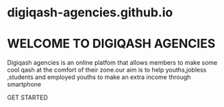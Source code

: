 # digiqash-agencies.github.io
<!DOCTYPE HTML>
<Html>
  <Head>
  <Title>WELCOME TO DIGIQASH AGENCIES</Title>
    <Meta charset=ÜTF-8">
    <meta name="viewport" content="width=device-width,initial=1.0>
      <style>
      .banner{
      background-size:cover;
      height:300px;
      width:100%;
      position:relative;
      }
      .banner.overlay{
      background-color:rgba(0,0,0,0.5);
      height:100%;
      width:100%;
      position:absolute;
      top:0;
      left:0;
      display:flex;
      flex-direction:column;
      justify-content:center;
      align-items:center;
      color:#fff;
      text-align:center;
      }
      .banner.overlay h1{
      font-size:3rem;
      margin:0;
      }
      .banner.overlay p{
      font-size:1.5rem;
      margin:0;
      }
      .banner.overlay button{
      background-color:#ff0000;
      color:#fff;
      padding:10px;
      border:none;
      border-radius;5px;
      font-size:1.2rem;
      margin-top:20px;
      cursor:pointer;
      }
      .banner.overlay button:hover{
      background-color:#cc0000;
      }
      </style>
      </head>
      <body>
      <div class="banner">
      <div class=överlay">
      <h1>WELCOME TO DIGIQASH AGENCIES</h1>
      <P>Digiqash agencies is an online platfom that allows members to make some cool qash at the comfort of their zone.our aim is to help youths,jobless ,students and employed youths to make an extra income through smartphone</P>
      <botton onclick="https://qashhub.com/register.php?ref=Savieh">GET STARTED</botton>
      </div>
  </body>
</Html>
